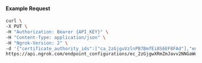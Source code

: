 <!-- Code generated for API Clients. DO NOT EDIT. -->

#### Example Request

```bash
curl \
-X PUT \
-H "Authorization: Bearer {API_KEY}" \
-H "Content-Type: application/json" \
-H "Ngrok-Version: 2" \
-d '{"certificate_authority_ids":["ca_2zGjguVzlnPB7BmfEi8S6EF8FAd"],"enabled":true}' \
https://api.ngrok.com/endpoint_configurations/ec_2zGjgwXRmZmJavv2NNGaWdJyMSr/mutual_tls
```
